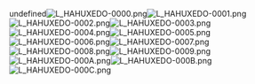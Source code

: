 undefined![L_HAHUXEDO-0000.png](https://raw.githubusercontent.com/Klokinator/FE-Repo/main/Portrait%20Repository/FE09%20Mugs%20(Path%20of%20Radiance)/FE9%20Vanilla%20Mugs%20(Ingame%20Rips)/Hahuxedo/L_HAHUXEDO-0000.png "L_HAHUXEDO-0000.png")![L_HAHUXEDO-0001.png](https://raw.githubusercontent.com/Klokinator/FE-Repo/main/Portrait%20Repository/FE09%20Mugs%20(Path%20of%20Radiance)/FE9%20Vanilla%20Mugs%20(Ingame%20Rips)/Hahuxedo/L_HAHUXEDO-0001.png "L_HAHUXEDO-0001.png")![L_HAHUXEDO-0002.png](https://raw.githubusercontent.com/Klokinator/FE-Repo/main/Portrait%20Repository/FE09%20Mugs%20(Path%20of%20Radiance)/FE9%20Vanilla%20Mugs%20(Ingame%20Rips)/Hahuxedo/L_HAHUXEDO-0002.png "L_HAHUXEDO-0002.png")![L_HAHUXEDO-0003.png](https://raw.githubusercontent.com/Klokinator/FE-Repo/main/Portrait%20Repository/FE09%20Mugs%20(Path%20of%20Radiance)/FE9%20Vanilla%20Mugs%20(Ingame%20Rips)/Hahuxedo/L_HAHUXEDO-0003.png "L_HAHUXEDO-0003.png")![L_HAHUXEDO-0004.png](https://raw.githubusercontent.com/Klokinator/FE-Repo/main/Portrait%20Repository/FE09%20Mugs%20(Path%20of%20Radiance)/FE9%20Vanilla%20Mugs%20(Ingame%20Rips)/Hahuxedo/L_HAHUXEDO-0004.png "L_HAHUXEDO-0004.png")![L_HAHUXEDO-0005.png](https://raw.githubusercontent.com/Klokinator/FE-Repo/main/Portrait%20Repository/FE09%20Mugs%20(Path%20of%20Radiance)/FE9%20Vanilla%20Mugs%20(Ingame%20Rips)/Hahuxedo/L_HAHUXEDO-0005.png "L_HAHUXEDO-0005.png")![L_HAHUXEDO-0006.png](https://raw.githubusercontent.com/Klokinator/FE-Repo/main/Portrait%20Repository/FE09%20Mugs%20(Path%20of%20Radiance)/FE9%20Vanilla%20Mugs%20(Ingame%20Rips)/Hahuxedo/L_HAHUXEDO-0006.png "L_HAHUXEDO-0006.png")![L_HAHUXEDO-0007.png](https://raw.githubusercontent.com/Klokinator/FE-Repo/main/Portrait%20Repository/FE09%20Mugs%20(Path%20of%20Radiance)/FE9%20Vanilla%20Mugs%20(Ingame%20Rips)/Hahuxedo/L_HAHUXEDO-0007.png "L_HAHUXEDO-0007.png")![L_HAHUXEDO-0008.png](https://raw.githubusercontent.com/Klokinator/FE-Repo/main/Portrait%20Repository/FE09%20Mugs%20(Path%20of%20Radiance)/FE9%20Vanilla%20Mugs%20(Ingame%20Rips)/Hahuxedo/L_HAHUXEDO-0008.png "L_HAHUXEDO-0008.png")![L_HAHUXEDO-0009.png](https://raw.githubusercontent.com/Klokinator/FE-Repo/main/Portrait%20Repository/FE09%20Mugs%20(Path%20of%20Radiance)/FE9%20Vanilla%20Mugs%20(Ingame%20Rips)/Hahuxedo/L_HAHUXEDO-0009.png "L_HAHUXEDO-0009.png")![L_HAHUXEDO-000A.png](https://raw.githubusercontent.com/Klokinator/FE-Repo/main/Portrait%20Repository/FE09%20Mugs%20(Path%20of%20Radiance)/FE9%20Vanilla%20Mugs%20(Ingame%20Rips)/Hahuxedo/L_HAHUXEDO-000A.png "L_HAHUXEDO-000A.png")![L_HAHUXEDO-000B.png](https://raw.githubusercontent.com/Klokinator/FE-Repo/main/Portrait%20Repository/FE09%20Mugs%20(Path%20of%20Radiance)/FE9%20Vanilla%20Mugs%20(Ingame%20Rips)/Hahuxedo/L_HAHUXEDO-000B.png "L_HAHUXEDO-000B.png")![L_HAHUXEDO-000C.png](https://raw.githubusercontent.com/Klokinator/FE-Repo/main/Portrait%20Repository/FE09%20Mugs%20(Path%20of%20Radiance)/FE9%20Vanilla%20Mugs%20(Ingame%20Rips)/Hahuxedo/L_HAHUXEDO-000C.png "L_HAHUXEDO-000C.png")